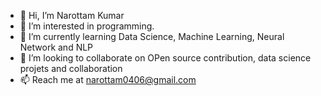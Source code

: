 - 👋 Hi, I’m Narottam Kumar
- 👀 I’m interested in programming.
- 🌱 I’m currently learning Data Science, Machine Learning, Neural Network and NLP
- 💞️ I’m looking to collaborate on OPen source contribution, data science projets and collaboration
- 📫 Reach me at narottam0406@gmail.com 

<!---
nrottam/nrottam is a ✨ special ✨ repository because its `README.md` (this file) appears on your GitHub profile.
You can click the Preview link to take a look at your changes.
--->
